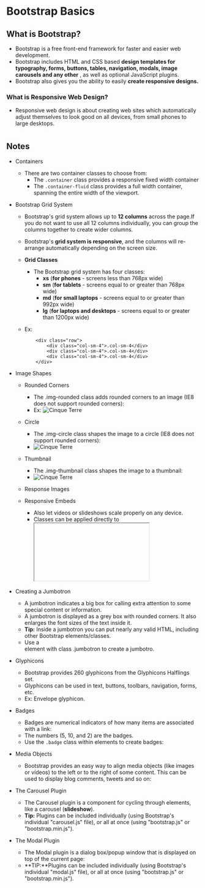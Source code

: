 # Bootstrap Basics
## What is Bootstrap?
* Bootstrap is a free front-end framework for faster and easier web development.
* Bootstrap includes HTML and CSS based **design templates for typography, forms, buttons, tables, navigation, modals, image carousels and any other** , as well as optional JavaScript plugins.
* Bootstrap also gives you the ability to easily **create responsive designs.**

### What is  Responsive Web Design?
* Responsive web design is about creating web sites which automatically adjust themselves to look good on all devices, from small phones to large desktops.

#
## Notes
* Containers
    * There are two container classes to choose from:
        * The `.container` class provides a responsive fixed width container
        * The `.container-fluid` class provides a full width container, spanning the entire width of the viewport.
* Bootstrap Grid System
    * Bootstrap's grid system allows up to **12 columns** across the page.If you do not want to use all 12 columns individually, you can group the columns together to create wider columns.
    * Bootstrap's **grid system is responsive**, and the columns will re-arrange automatically depending on the screen size.
   
    * **Grid Classes**
        * The Bootstrap grid system has four classes:
            * **xs** (**for phones** - screens less than 768px wide)
            * **sm** (**for tablets** - screens equal to or greater than 768px wide)
            * **md** (**for small laptops** - screens equal to or greater than 992px wide) 
            * **lg** (**for laptops and desktops** - screens equal to or greater than 1200px wide)
    * Ex:
        ```bootstrap
            <div class="row">
                <div class="col-sm-4">.col-sm-4</div>
                <div class="col-sm-4">.col-sm-4</div>
                <div class="col-sm-4">.col-sm-4</div>
            </div>
        ```

* Image Shapes
    * Rounded Corners
        * The .img-rounded class adds rounded corners to an image (IE8 does not support rounded corners):
        * Ex: <img src="cinqueterre.jpg" class="img-rounded" alt="Cinque Terre">
    * Circle
        * The .img-circle class shapes the image to a circle (IE8 does not support rounded corners):
        * <img src="cinqueterre.jpg" class="img-circle" alt="Cinque Terre">
    * Thumbnail
        * The .img-thumbnail class shapes the image to a thumbnail:
        * <img src="cinqueterre.jpg" class="img-thumbnail" alt="Cinque Terre">
    * Response Images
    
    * Responsive Embeds 
        * Also let videos or slideshows scale properly on any device.
        * Classes can be applied directly to <iframe>, <embed>, <video>, and <object> elements.
        * The following example creates a responsive video by adding an .embed-responsive-item class to an <iframe> tag (the video will  then scale nicely to the parent element). The containing <div> defines the aspect ratio of the video:
        Ex: <div class="embed-responsive embed-responsive-16by9">
                <iframe class="embed-responsive-item" src="..."></iframe>
            </div>
    
* Creating a Jumbotron
    * A jumbotron indicates a big box for calling extra attention to some special content or information.
    * A jumbotron is displayed as a grey box with rounded corners. It also enlarges the font sizes of the text inside it.
    * **Tip:** Inside a jumbotron you can put nearly any valid HTML, including other Bootstrap elements/classes.
    * Use a <div> element with class .jumbotron to create a jumbotro.

* Glyphicons
    * Bootstrap provides 260 glyphicons from the Glyphicons Halflings set.
    * Glyphicons can be used in text, buttons, toolbars, navigation, forms, etc.
    * Ex: Envelope glyphicon.

* Badges
    * Badges are numerical indicators of how many items are associated with a link:
    * The numbers (5, 10, and 2) are the badges.
    * Use the `.badge` class within <span> elements to create badges:

* Media Objects
    * Bootstrap provides an easy way to align media objects (like images or videos) to the left or to the right of some content. This can be used to display blog comments, tweets and so on:

* The Carousel Plugin
    * The Carousel plugin is a component for cycling through elements, like a carousel (**slideshow**).
    * **Tip:** Plugins can be included individually (using Bootstrap's individual "carousel.js" file), or all at once (using "bootstrap.js" or "bootstrap.min.js").

* The Modal Plugin
    * The Modal plugin is a dialog box/popup window that is displayed on top of the current page:
    * **TIP:**Plugins can be included individually (using Bootstrap's individual "modal.js" file), or all at once (using "bootstrap.js" or "bootstrap.min.js").